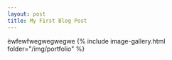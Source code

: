 ```yaml
---
layout: post
title: My First Blog Post
---
```

èwfewfwegwegwegwe
{% include image-gallery.html folder="/img/portfolio" %}
